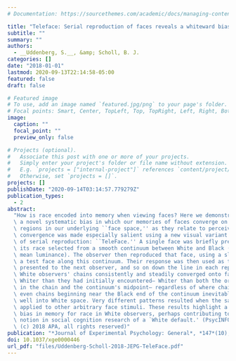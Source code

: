 ```yaml
---
# Documentation: https://sourcethemes.com/academic/docs/managing-content/

title: "Teleface: Serial reproduction of faces reveals a whiteward bias in race memory"
subtitle: ""
summary: ""
authors:
  - __Uddenberg, S.__, &amp; Scholl, B. J.
categories: []
date: "2018-01-01"
lastmod: 2020-09-13T22:14:58-05:00
featured: false
draft: false

# Featured image
# To use, add an image named `featured.jpg/png` to your page's folder.
# Focal points: Smart, Center, TopLeft, Top, TopRight, Left, Right, BottomLeft, Bottom, BottomRight.
image:
  caption: ""
  focal_point: ""
  preview_only: false

# Projects (optional).
#   Associate this post with one or more of your projects.
#   Simply enter your project's folder or file name without extension.
#   E.g. `projects = ["internal-project"]` references `content/project/deep-learning/index.md`.
#   Otherwise, set `projects = []`.
projects: []
publishDate: "2020-09-14T03:14:57.779279Z"
publication_types:
  - 2
abstract:
  "How is race encoded into memory when viewing faces? Here we demonstrate\
  \ a novel systematic bias in which our memories of faces converge on certain prioritized\
  \ regions in our underlying ``face space,'' as they relate to perceived race. This\
  \ convergence was made especially salient using a new visual variant of the method\
  \ of serial reproduction: ``TeleFace.'' A single face was briefly presented, with\
  \ its race selected from a smooth continuum between White and Black (matched for\
  \ mean luminance). The observer then reproduced that face, using a slider to morph\
  \ a test face along this continuum. Their response was then used as the face initially\
  \ presented to the next observer, and so on down the line in each reproduction chain.\
  \ White observers' chains consistently and steadily converged onto faces significantly\
  \ Whiter than they had initially encountered— Whiter than both the original face\
  \ in the chain and the continuum's midpoint— regardless of where chains began. Indeed,\
  \ even chains beginning near the Black end of the continuum inevitably ended up\
  \ well into White space. Very different patterns resulted when the same method was\
  \ applied to other arbitrary face stimuli. These results highlight a systematic\
  \ bias in memory for race in White observers, perhaps contributing to the more general\
  \ notion in social cognition research of a `White default.' (PsycINFO Database Record\
  \ (c) 2018 APA, all rights reserved)"
publication: "*Journal of Experimental Psychology: General*, *147*(10), 1466-1487"
doi: 10.1037/xge0000446
url_pdf: "files/Uddenberg-Scholl-2018-JEPG-TeleFace.pdf"
---
```

